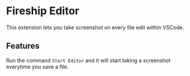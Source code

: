 # Fireship Editor

This extension lets you take screenshot on every file edit within VSCode.

## Features

Run the command `Start Editor` and it will start taking a screenshot everytime you save a file.